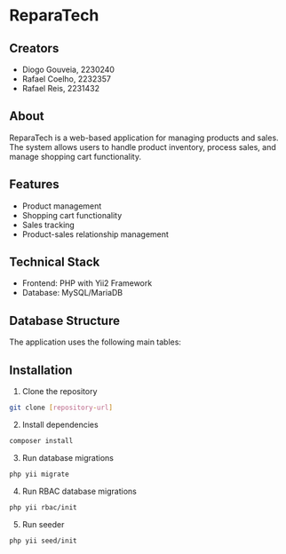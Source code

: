 # ReparaTech

## Creators

- Diogo Gouveia, 2230240
- Rafael Coelho, 2232357
- Rafael Reis, 2231432

## About
ReparaTech is a web-based application for managing products and sales. The system allows users to handle product inventory, process sales, and manage shopping cart functionality.

## Features
- Product management
- Shopping cart functionality
- Sales tracking
- Product-sales relationship management

## Technical Stack
- Frontend: PHP with Yii2 Framework
- Database: MySQL/MariaDB

## Database Structure
The application uses the following main tables:



## Installation

1. Clone the repository
```bash
git clone [repository-url]
```

2. Install dependencies
```bash
composer install
```

3. Run database migrations
```bash
php yii migrate
```

4. Run RBAC database migrations
```bash
php yii rbac/init
```

5. Run seeder
```bash
php yii seed/init
```
